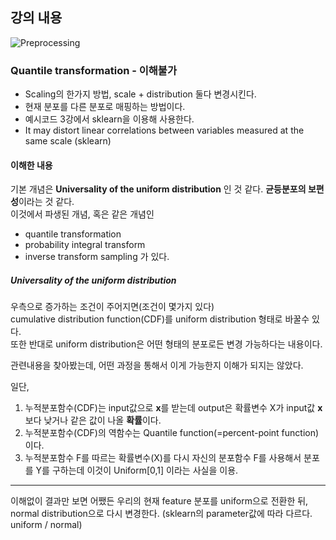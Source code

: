 ## 강의 내용

![Preprocessing](https://user-images.githubusercontent.com/28282381/114577454-f7c81d00-9cb6-11eb-96de-fe7dde5be0d0.png)


### Quantile transformation - 이해불가

* Scaling의 한가지 방법, scale + distribution 둘다 변경시킨다.
* 현재 분포를 다른 분포로 매핑하는 방법이다.  
* 예시코드 3강에서 sklearn을 이용해 사용한다.
* It may distort linear correlations between variables measured at the same scale (sklearn)

#### 이해한 내용
기본 개념은 **Universality of the uniform distribution** 인 것 같다. **균등분포의 보편성**이라는 것 같다.   
이것에서 파생된 개념, 혹은 같은 개념인
* quantile transformation
* probability integral transform
* inverse transform sampling
가 있다.  

##### Universality of the uniform distribution
우측으로 증가하는 조건이 주어지면(조건이 몇가지 있다)   
cumulative distribution function(CDF)를 uniform distribution 형태로 바꿀수 있다.      
또한 반대로 uniform distribution은 어떤 형태의 분포로든 변경 가능하다는 내용이다.   

관련내용을 찾아봤는데, 어떤 과정을 통해서 이게 가능한지 이해가 되지는 않았다.

일단, 

1. 누적분포함수(CDF)는 input값으로 **x**를 받는데 output은 확률변수 X가 input값 **x**보다 낮거나 같은 값이 나올 **확률**이다.
2. 누적분포함수(CDF)의 역함수는 Quantile function(=percent-point function)이다.
3. 누적분포함수 F를 따르는 확률변수(X)를 다시 자신의 분포함수 F를 사용해서 분포를 Y를 구하는데 이것이 Uniform[0,1] 이라는 사실을 이용.


------
이해없이 결과만 보면 어쨌든 우리의 현재 feature 분포를 uniform으로 전환한 뒤,  
normal distribution으로 다시 변경한다. (sklearn의 parameter값에 따라 다르다. uniform / normal)
